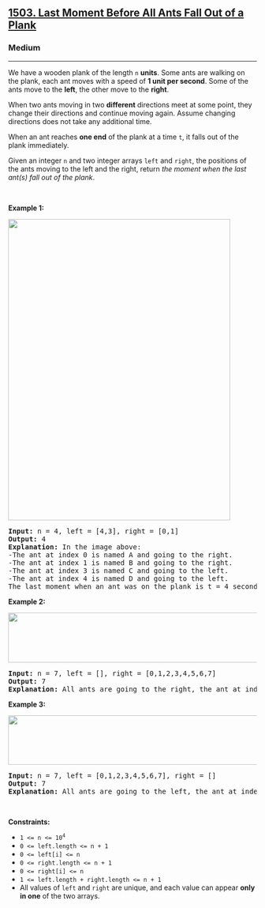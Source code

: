 <h2><a href="https://leetcode.com/problems/last-moment-before-all-ants-fall-out-of-a-plank/">1503. Last Moment Before All Ants Fall Out of a Plank</a></h2><h3>Medium</h3><hr><div style="user-select: auto;"><p style="user-select: auto;">We have a wooden plank of the length <code style="user-select: auto;">n</code> <strong style="user-select: auto;">units</strong>. Some ants are walking on the plank, each ant moves with a speed of <strong style="user-select: auto;">1 unit per second</strong>. Some of the ants move to the <strong style="user-select: auto;">left</strong>, the other move to the <strong style="user-select: auto;">right</strong>.</p>

<p style="user-select: auto;">When two ants moving in two <strong style="user-select: auto;">different</strong> directions meet at some point, they change their directions and continue moving again. Assume changing directions does not take any additional time.</p>

<p style="user-select: auto;">When an ant reaches <strong style="user-select: auto;">one end</strong> of the plank at a time <code style="user-select: auto;">t</code>, it falls out of the plank immediately.</p>

<p style="user-select: auto;">Given an integer <code style="user-select: auto;">n</code> and two integer arrays <code style="user-select: auto;">left</code> and <code style="user-select: auto;">right</code>, the positions of the ants moving to the left and the right, return <em style="user-select: auto;">the moment when the last ant(s) fall out of the plank</em>.</p>

<p style="user-select: auto;">&nbsp;</p>
<p style="user-select: auto;"><strong class="example" style="user-select: auto;">Example 1:</strong></p>
<img alt="" src="https://assets.leetcode.com/uploads/2020/06/17/ants.jpg" style="width: 450px; height: 610px; user-select: auto;">
<pre style="user-select: auto;"><strong style="user-select: auto;">Input:</strong> n = 4, left = [4,3], right = [0,1]
<strong style="user-select: auto;">Output:</strong> 4
<strong style="user-select: auto;">Explanation:</strong> In the image above:
-The ant at index 0 is named A and going to the right.
-The ant at index 1 is named B and going to the right.
-The ant at index 3 is named C and going to the left.
-The ant at index 4 is named D and going to the left.
The last moment when an ant was on the plank is t = 4 seconds. After that, it falls immediately out of the plank. (i.e., We can say that at t = 4.0000000001, there are no ants on the plank).
</pre>

<p style="user-select: auto;"><strong class="example" style="user-select: auto;">Example 2:</strong></p>
<img alt="" src="https://assets.leetcode.com/uploads/2020/06/17/ants2.jpg" style="width: 639px; height: 101px; user-select: auto;">
<pre style="user-select: auto;"><strong style="user-select: auto;">Input:</strong> n = 7, left = [], right = [0,1,2,3,4,5,6,7]
<strong style="user-select: auto;">Output:</strong> 7
<strong style="user-select: auto;">Explanation:</strong> All ants are going to the right, the ant at index 0 needs 7 seconds to fall.
</pre>

<p style="user-select: auto;"><strong class="example" style="user-select: auto;">Example 3:</strong></p>
<img alt="" src="https://assets.leetcode.com/uploads/2020/06/17/ants3.jpg" style="width: 639px; height: 100px; user-select: auto;">
<pre style="user-select: auto;"><strong style="user-select: auto;">Input:</strong> n = 7, left = [0,1,2,3,4,5,6,7], right = []
<strong style="user-select: auto;">Output:</strong> 7
<strong style="user-select: auto;">Explanation:</strong> All ants are going to the left, the ant at index 7 needs 7 seconds to fall.
</pre>

<p style="user-select: auto;">&nbsp;</p>
<p style="user-select: auto;"><strong style="user-select: auto;">Constraints:</strong></p>

<ul style="user-select: auto;">
	<li style="user-select: auto;"><code style="user-select: auto;">1 &lt;= n &lt;= 10<sup style="user-select: auto;">4</sup></code></li>
	<li style="user-select: auto;"><code style="user-select: auto;">0 &lt;= left.length &lt;= n + 1</code></li>
	<li style="user-select: auto;"><code style="user-select: auto;">0 &lt;= left[i] &lt;= n</code></li>
	<li style="user-select: auto;"><code style="user-select: auto;">0 &lt;= right.length &lt;= n + 1</code></li>
	<li style="user-select: auto;"><code style="user-select: auto;">0 &lt;= right[i] &lt;= n</code></li>
	<li style="user-select: auto;"><code style="user-select: auto;">1 &lt;= left.length + right.length &lt;= n + 1</code></li>
	<li style="user-select: auto;">All values of <code style="user-select: auto;">left</code> and <code style="user-select: auto;">right</code> are unique, and each value can appear <strong style="user-select: auto;">only in one</strong> of the two arrays.</li>
</ul>
</div>